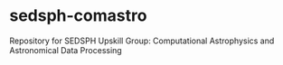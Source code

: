 # sedsph-comastro
Repository for SEDSPH Upskill Group: Computational Astrophysics and Astronomical Data Processing
